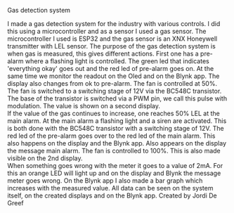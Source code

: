 Gas detection system

I made a gas detection system for the industry with various controls. I did this using a microcontroller and as a sensor I used a gas sensor. The microcontroller I used is ESP32 and the gas sensor is an XNX Honeywell transmitter with LEL sensor. The purpose of the gas detection system is when gas is measured, this gives different actions.
First one has a pre-alarm where a flashing light is controlled. The green led that indicates 'everything okay' goes out and the red led of pre-alarm goes on. At the same time we monitor the readout on the Oled and on the Blynk app. The display also changes from ok to pre-alarm.
The fan is controlled at 50%. The fan is switched to a switching stage of 12V via the BC548C transistor. The base of the transistor is switched via a PWM pin, we call this pulse with modulation. The value is shown on a second display.  
If the value of the gas continues to increase, one reaches 50% LEL at the main alarm. At the main alarm a flashing light and a siren are activated. This is both done with the BC548C transistor with a switching stage of 12V.
The red led of the pre-alarm goes over to the red led of the main alarm. This also happens on the display and the Blynk app. Also appears on the display the message main alarm. The fan is controlled to 100%. This is also made visible on the 2nd display.  
When something goes wrong with the meter it goes to a value of 2mA. For this an orange LED will light up and on the display and Blynk the message meter goes wrong. On the Blynk app I also made a bar graph which increases with the measured value.
All data can be seen on the system itself, on the created displays and on the Blynk app.
Created by Jordi De Greef  
